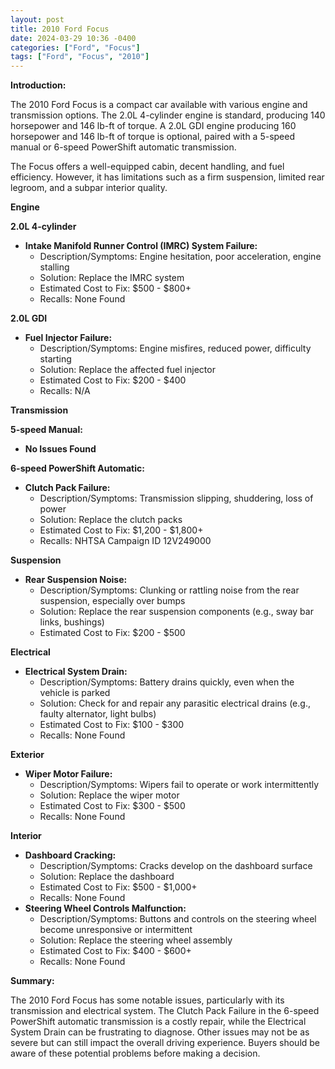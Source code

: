 ```yaml
---
layout: post
title: 2010 Ford Focus
date: 2024-03-29 10:36 -0400
categories: ["Ford", "Focus"]
tags: ["Ford", "Focus", "2010"]
---
```

**Introduction:**

The 2010 Ford Focus is a compact car available with various engine and transmission options. The 2.0L 4-cylinder engine is standard, producing 140 horsepower and 146 lb-ft of torque. A 2.0L GDI engine producing 160 horsepower and 146 lb-ft of torque is optional, paired with a 5-speed manual or 6-speed PowerShift automatic transmission.

The Focus offers a well-equipped cabin, decent handling, and fuel efficiency. However, it has limitations such as a firm suspension, limited rear legroom, and a subpar interior quality.

**Engine**

**2.0L 4-cylinder**

* **Intake Manifold Runner Control (IMRC) System Failure:**
    * Description/Symptoms: Engine hesitation, poor acceleration, engine stalling
    * Solution: Replace the IMRC system
    * Estimated Cost to Fix: $500 - $800+
    * Recalls: None Found

**2.0L GDI**

* **Fuel Injector Failure:**
    * Description/Symptoms: Engine misfires, reduced power, difficulty starting
    * Solution: Replace the affected fuel injector
    * Estimated Cost to Fix: $200 - $400
    * Recalls: N/A

**Transmission**

**5-speed Manual:**

* **No Issues Found**

**6-speed PowerShift Automatic:**

* **Clutch Pack Failure:**
    * Description/Symptoms: Transmission slipping, shuddering, loss of power
    * Solution: Replace the clutch packs
    * Estimated Cost to Fix: $1,200 - $1,800+
    * Recalls: NHTSA Campaign ID 12V249000

**Suspension**

* **Rear Suspension Noise:**
    * Description/Symptoms: Clunking or rattling noise from the rear suspension, especially over bumps
    * Solution: Replace the rear suspension components (e.g., sway bar links, bushings)
    * Estimated Cost to Fix: $200 - $500

**Electrical**

* **Electrical System Drain:**
    * Description/Symptoms: Battery drains quickly, even when the vehicle is parked
    * Solution: Check for and repair any parasitic electrical drains (e.g., faulty alternator, light bulbs)
    * Estimated Cost to Fix: $100 - $300
    * Recalls: None Found

**Exterior**

* **Wiper Motor Failure:**
    * Description/Symptoms: Wipers fail to operate or work intermittently
    * Solution: Replace the wiper motor
    * Estimated Cost to Fix: $300 - $500
    * Recalls: None Found

**Interior**

* **Dashboard Cracking:**
    * Description/Symptoms: Cracks develop on the dashboard surface
    * Solution: Replace the dashboard
    * Estimated Cost to Fix: $500 - $1,000+
    * Recalls: None Found
* **Steering Wheel Controls Malfunction:**
    * Description/Symptoms: Buttons and controls on the steering wheel become unresponsive or intermittent
    * Solution: Replace the steering wheel assembly
    * Estimated Cost to Fix: $400 - $600+
    * Recalls: None Found

**Summary:**

The 2010 Ford Focus has some notable issues, particularly with its transmission and electrical system. The Clutch Pack Failure in the 6-speed PowerShift automatic transmission is a costly repair, while the Electrical System Drain can be frustrating to diagnose. Other issues may not be as severe but can still impact the overall driving experience. Buyers should be aware of these potential problems before making a decision.
